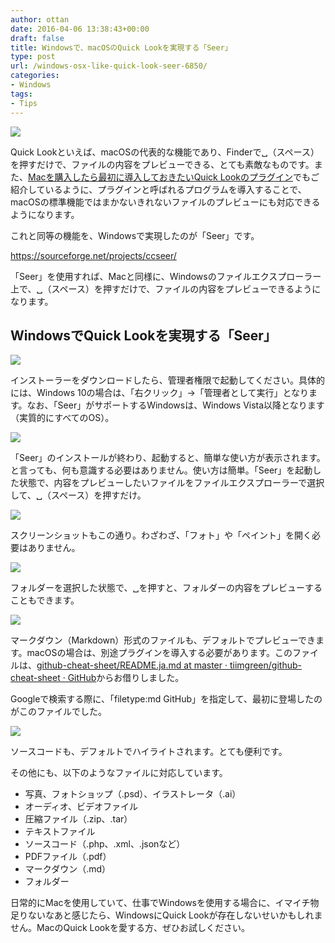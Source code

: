 ```yaml
---
author: ottan
date: 2016-04-06 13:38:43+00:00
draft: false
title: Windowsで、macOSのQuick Lookを実現する「Seer」
type: post
url: /windows-osx-like-quick-look-seer-6850/
categories:
- Windows
tags:
- Tips
---
```


![](/images/2016/04/160423-571b71955920d-1.png)






Quick Lookといえば、macOSの代表的な機能であり、Finderで␣（スペース）を押すだけで、ファイルの内容をプレビューできる、とても素敵なものです。また、[Macを購入したら最初に導入しておきたいQuick Lookのプラグイン](/quick-look-plugin-78/)でもご紹介しているように、プラグインと呼ばれるプログラムを導入することで、macOSの標準機能ではまかないきれないファイルのプレビューにも対応できるようになります。





これと同等の機能を、Windowsで実現したのが「Seer」です。



https://sourceforge.net/projects/ccseer/



「Seer」を使用すれば、Macと同様に、Windowsのファイルエクスプローラー上で、␣（スペース）を押すだけで、ファイルの内容をプレビューできるようになります。





## WindowsでQuick Lookを実現する「Seer」





![](/images/2016/04/160423-571b7184c673b-1.png)






インストーラーをダウンロードしたら、管理者権限で起動してください。具体的には、Windows 10の場合は、「右クリック」→「管理者として実行」となります。なお、「Seer」がサポートするWindowsは、Windows Vista以降となります（実質的にすべてのOS）。





![](/images/2016/04/160423-571b7199b85b3-1.png)






「Seer」のインストールが終わり、起動すると、簡単な使い方が表示されます。と言っても、何も意識する必要はありません。使い方は簡単。「Seer」を起動した状態で、内容をプレビューしたいファイルをファイルエクスプローラーで選択して、␣（スペース）を押すだけ。





![](/images/2016/04/160423-571b71aa262ab-1.png)






スクリーンショットもこの通り。わざわざ、「フォト」や「ペイント」を開く必要はありません。





![](/images/2016/04/160423-571b71bac7d6f-1.png)






フォルダーを選択した状態で、␣を押すと、フォルダーの内容をプレビューすることもできます。





![](/images/2016/04/160423-571b71cae629e-1.png)






マークダウン（Markdown）形式のファイルも、デフォルトでプレビューできます。macOSの場合は、別途プラグインを導入する必要があります。このファイルは、[github-cheat-sheet/README.ja.md at master · tiimgreen/github-cheat-sheet · GitHub](https://github.com/tiimgreen/github-cheat-sheet/blob/master/README.ja.md)からお借りしました。





Googleで検索する際に、「filetype:md GitHub」を指定して、最初に登場したのがこのファイルでした。





![](/images/2016/04/160423-571b71e0a1a0f-1.png)






ソースコードも、デフォルトでハイライトされます。とても便利です。





その他にも、以下のようなファイルに対応しています。






  * 写真、フォトショップ（.psd）、イラストレータ（.ai）
  * オーディオ、ビデオファイル
  * 圧縮ファイル（.zip、.tar）
  * テキストファイル
  * ソースコード（.php、.xml、.jsonなど）
  * PDFファイル（.pdf）
  * マークダウン（.md）
  * フォルダー




日常的にMacを使用していて、仕事でWindowsを使用する場合に、イマイチ物足りないなあと感じたら、WindowsにQuick Lookが存在しないせいかもしれません。MacのQuick Lookを愛する方、ぜひお試しください。
